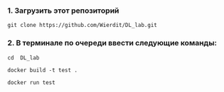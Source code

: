 ### 1. Загрузить этот репозиторий

    git clone https://github.com/Wierdit/DL_lab.git

### 2. В терминале по очереди ввести следующие команды:

    cd  DL_lab

    docker build -t test .

    docker run test
